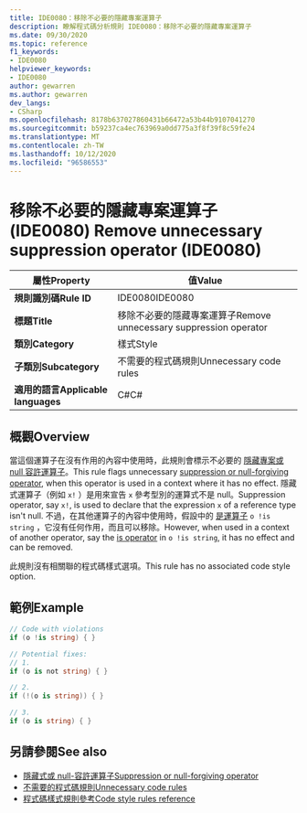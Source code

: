 ```yaml
---
title: IDE0080：移除不必要的隱藏專案運算子
description: 瞭解程式碼分析規則 IDE0080：移除不必要的隱藏專案運算子
ms.date: 09/30/2020
ms.topic: reference
f1_keywords:
- IDE0080
helpviewer_keywords:
- IDE0080
author: gewarren
ms.author: gewarren
dev_langs:
- CSharp
ms.openlocfilehash: 8178b637027860431b66472a53b44b9107041270
ms.sourcegitcommit: b59237ca4ec763969a0dd775a3f8f39f8c59fe24
ms.translationtype: MT
ms.contentlocale: zh-TW
ms.lasthandoff: 10/12/2020
ms.locfileid: "96586553"
---
```

# <a name="remove-unnecessary-suppression-operator-ide0080"></a><span data-ttu-id="69c71-103">移除不必要的隱藏專案運算子 (IDE0080) </span><span class="sxs-lookup"><span data-stu-id="69c71-103">Remove unnecessary suppression operator (IDE0080)</span></span>

|<span data-ttu-id="69c71-104">屬性</span><span class="sxs-lookup"><span data-stu-id="69c71-104">Property</span></span>|<span data-ttu-id="69c71-105">值</span><span class="sxs-lookup"><span data-stu-id="69c71-105">Value</span></span>|
|-|-|
| <span data-ttu-id="69c71-106">**規則識別碼**</span><span class="sxs-lookup"><span data-stu-id="69c71-106">**Rule ID**</span></span> | <span data-ttu-id="69c71-107">IDE0080</span><span class="sxs-lookup"><span data-stu-id="69c71-107">IDE0080</span></span> |
| <span data-ttu-id="69c71-108">**標題**</span><span class="sxs-lookup"><span data-stu-id="69c71-108">**Title**</span></span> | <span data-ttu-id="69c71-109">移除不必要的隱藏專案運算子</span><span class="sxs-lookup"><span data-stu-id="69c71-109">Remove unnecessary suppression operator</span></span> |
| <span data-ttu-id="69c71-110">**類別**</span><span class="sxs-lookup"><span data-stu-id="69c71-110">**Category**</span></span> | <span data-ttu-id="69c71-111">樣式</span><span class="sxs-lookup"><span data-stu-id="69c71-111">Style</span></span> |
| <span data-ttu-id="69c71-112">**子類別**</span><span class="sxs-lookup"><span data-stu-id="69c71-112">**Subcategory**</span></span> | <span data-ttu-id="69c71-113">不需要的程式碼規則</span><span class="sxs-lookup"><span data-stu-id="69c71-113">Unnecessary code rules</span></span> |
| <span data-ttu-id="69c71-114">**適用的語言**</span><span class="sxs-lookup"><span data-stu-id="69c71-114">**Applicable languages**</span></span> | <span data-ttu-id="69c71-115">C#</span><span class="sxs-lookup"><span data-stu-id="69c71-115">C#</span></span> |

## <a name="overview"></a><span data-ttu-id="69c71-116">概觀</span><span class="sxs-lookup"><span data-stu-id="69c71-116">Overview</span></span>

<span data-ttu-id="69c71-117">當這個運算子在沒有作用的內容中使用時，此規則會標示不必要的 [隱藏專案或 null 容許運算子](../../../csharp/language-reference/operators/null-forgiving.md)。</span><span class="sxs-lookup"><span data-stu-id="69c71-117">This rule flags unnecessary [suppression or null-forgiving operator](../../../csharp/language-reference/operators/null-forgiving.md), when this operator is used in a context where it has no effect.</span></span> <span data-ttu-id="69c71-118">隱藏式運算子（例如 `x!` ）是用來宣告 `x` 參考型別的運算式不是 null。</span><span class="sxs-lookup"><span data-stu-id="69c71-118">Suppression operator, say `x!`, is used to declare that the expression `x` of a reference type isn't null.</span></span> <span data-ttu-id="69c71-119">不過，在其他運算子的內容中使用時，假設中的 [是運算子](../../../csharp/language-reference/keywords/is.md) `o !is string` ，它沒有任何作用，而且可以移除。</span><span class="sxs-lookup"><span data-stu-id="69c71-119">However, when used in a context of another operator, say the [is operator](../../../csharp/language-reference/keywords/is.md) in `o !is string`, it has no effect and can be removed.</span></span>

<span data-ttu-id="69c71-120">此規則沒有相關聯的程式碼樣式選項。</span><span class="sxs-lookup"><span data-stu-id="69c71-120">This rule has no associated code style option.</span></span>

## <a name="example"></a><span data-ttu-id="69c71-121">範例</span><span class="sxs-lookup"><span data-stu-id="69c71-121">Example</span></span>

```csharp
// Code with violations
if (o !is string) { }

// Potential fixes:
// 1.
if (o is not string) { }

// 2.
if (!(o is string)) { }

// 3.
if (o is string) { }
```

## <a name="see-also"></a><span data-ttu-id="69c71-122">另請參閱</span><span class="sxs-lookup"><span data-stu-id="69c71-122">See also</span></span>

- [<span data-ttu-id="69c71-123">隱藏式或 null-容許運算子</span><span class="sxs-lookup"><span data-stu-id="69c71-123">Suppression or null-forgiving operator</span></span>](../../../csharp/language-reference/operators/null-forgiving.md)
- [<span data-ttu-id="69c71-124">不需要的程式碼規則</span><span class="sxs-lookup"><span data-stu-id="69c71-124">Unnecessary code rules</span></span>](unnecessary-code-rules.md)
- [<span data-ttu-id="69c71-125">程式碼樣式規則參考</span><span class="sxs-lookup"><span data-stu-id="69c71-125">Code style rules reference</span></span>](index.md)
